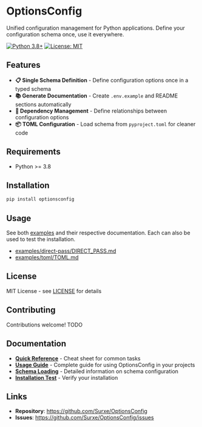 # OptionsConfig

Unified configuration management for Python applications. Define your configuration schema once, use it everywhere.

[![Python 3.8+](https://img.shields.io/badge/python-3.8+-blue.svg)](https://www.python.org/downloads/)
[![License: MIT](https://img.shields.io/badge/License-MIT-yellow.svg)](https://opensource.org/licenses/MIT)

## Features

- **📋 Single Schema Definition** - Define configuration options once in a typed schema
- **📚 Generate Documentation** - Create `.env.example` and README sections automatically
- **🔗 Dependency Management** - Define relationships between configuration options
- **📦 TOML Configuration** - Load schema from `pyproject.toml` for cleaner code

## Requirements
- Python >= 3.8

## Installation
```bash
pip install optionsconfig
```

## Usage
See both [examples](examples) and their respective documentation. Each can also be used to test the installation.
* [examples/direct-pass/DIRECT_PASS.md](examples/direct-pass/DIRECT_PASS.md)
* [examples/toml/TOML.md](examples/toml/TOML.md)
  


## License

MIT License - see [LICENSE](LICENSE)  for details

## Contributing

Contributions welcome! TODO

## Documentation

- **[Quick Reference](QUICK_REFERENCE.md)** - Cheat sheet for common tasks
- **[Usage Guide](USAGE_GUIDE.md)** - Complete guide for using OptionsConfig in your projects
- **[Schema Loading](SCHEMA_LOADING.md)** - Detailed information on schema configuration
- **[Installation Test](INSTALL_TEST.md)** - Verify your installation

## Links

- **Repository**: https://github.com/Surxe/OptionsConfig
- **Issues**: https://github.com/Surxe/OptionsConfig/issues